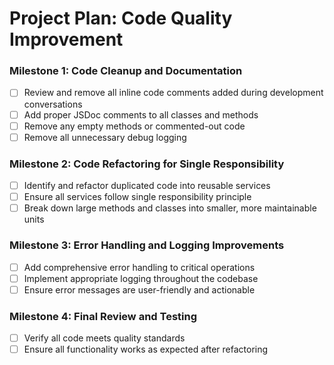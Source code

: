 # Project Plan: Code Quality Improvement

### Milestone 1: Code Cleanup and Documentation
- [ ] Review and remove all inline code comments added during development conversations
- [ ] Add proper JSDoc comments to all classes and methods
- [ ] Remove any empty methods or commented-out code
- [ ] Remove all unnecessary debug logging

### Milestone 2: Code Refactoring for Single Responsibility
- [ ] Identify and refactor duplicated code into reusable services
- [ ] Ensure all services follow single responsibility principle
- [ ] Break down large methods and classes into smaller, more maintainable units

### Milestone 3: Error Handling and Logging Improvements
- [ ] Add comprehensive error handling to critical operations
- [ ] Implement appropriate logging throughout the codebase
- [ ] Ensure error messages are user-friendly and actionable

### Milestone 4: Final Review and Testing
- [ ] Verify all code meets quality standards
- [ ] Ensure all functionality works as expected after refactoring